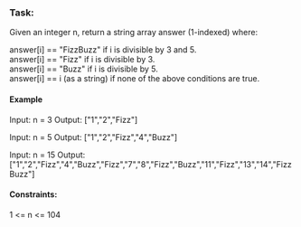 ### Task:
Given an integer n, return a string array answer (1-indexed) where:  

answer[i] == "FizzBuzz" if i is divisible by 3 and 5.  
answer[i] == "Fizz" if i is divisible by 3.  
answer[i] == "Buzz" if i is divisible by 5.  
answer[i] == i (as a string) if none of the above conditions are true.  
 
#### Example

Input: n = 3
Output: ["1","2","Fizz"]

Input: n = 5
Output: ["1","2","Fizz","4","Buzz"]

Input: n = 15
Output: ["1","2","Fizz","4","Buzz","Fizz","7","8","Fizz","Buzz","11","Fizz","13","14","FizzBuzz"]
 

#### Constraints:

1 <= n <= 104
